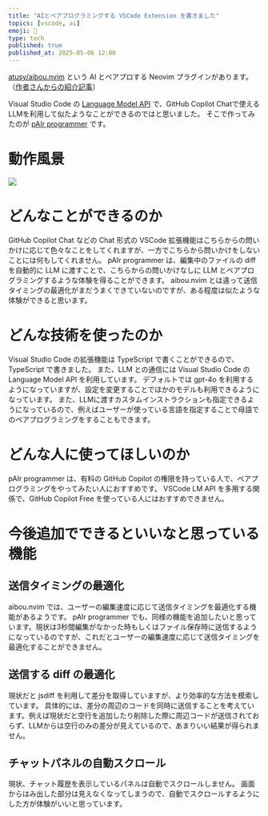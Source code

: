 ```yaml
---
title: "AIとペアプログラミングする VSCode Extension を書きました"
topics: [vscode, ai]
emoji: 🤖
type: tech
published: true
published_at: 2025-05-06 12:00
---
```


[atusy/aibou.nvim](https://github.com/atusy/aibou.nvim) という AI とペアプロする Neovim プラグインがあります。（[作者さんからの紹介記事](https://blog.atusy.net/2025/04/25/aibou-nvim/)）

Visual Studio Code の [Language Model API](https://code.visualstudio.com/api/extension-guides/language-model) で、GitHub Copilot Chatで使えるLLMを利用して似たようなことができるのではと思いました。 そこで作ってみたのが [pAIr programmer](https://marketplace.visualstudio.com/items?itemName=warashi.pair-programmer) です。


# 動作風景

![](https://storage.googleapis.com/zenn-user-upload/6524adae3d30-20250506.png)


# どんなことができるのか

GitHub Copilot Chat などの Chat 形式の VSCode 拡張機能はこちらからの問いかけに応じて色々なことをしてくれますが、一方でこちらから問いかけをしないことには何もしてくれません。 pAIr programmer は、編集中のファイルの diff を自動的に LLM に渡すことで、こちらからの問いかけなしに LLM とペアプログラミングするような体験を得ることができます。 aibou.nvim とは違って送信タイミングの最適化がまだうまくできていないのですが、ある程度は似たような体験ができると思います。


# どんな技術を使ったのか

Visual Studio Code の拡張機能は TypeScript で書くことができるので、TypeScript で書きました。 また、LLM との通信には Visual Studio Code の Language Model API を利用しています。 デフォルトでは gpt-4o を利用するようになっていますが、設定を変更することでほかのモデルも利用できるようになっています。 また、LLMに渡すカスタムインストラクションも指定できるようになっているので、例えばユーザーが使っている言語を指定することで母語でのペアプログラミングをすることもできます。


# どんな人に使ってほしいのか

pAIr programmer は、有料の GitHub Copilot の権限を持っている人で、ペアプログラミングをやってみたい人におすすめです。 VSCode LM API を多用する関係で、GitHub Copilot Free を使っている人にはおすすめできません。


# 今後追加でできるといいなと思っている機能


## 送信タイミングの最適化

aibou.nvim では、ユーザーの編集速度に応じて送信タイミングを最適化する機能があるようです。 pAIr programmer でも、同様の機能を追加したいと思っています。現状は3秒間編集がなかった時もしくはファイル保存時に送信するようになっているのですが、これだとユーザーの編集速度に応じて送信タイミングを最適化することができません。


## 送信する diff の最適化

現状だと jsdiff を利用して差分を取得していますが、より効率的な方法を模索しています。 具体的には、差分の周辺のコードを同時に送信することを考えています。例えば現状だと空行を追加したり削除した際に周辺コードが送信されておらず、LLMからは空行のみの差分が見えているので、あまりいい結果が得られません。


## チャットパネルの自動スクロール

現状、チャット履歴を表示しているパネルは自動でスクロールしません。 画面からはみ出した部分は見えなくなってしまうので、自動でスクロールするようにした方が体験がいいと思っています。
